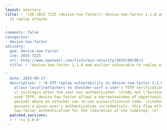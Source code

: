 ```yaml
---
layout: advisory
title: ! 'CVE-2015-7225 (devise-two-factor): devise-two-factor 1.1.0 and earlier vulnerable
  to replay attacks

'
comments: false
categories:
- devise-two-factor
advisory:
  gem: devise-two-factor
  cve: 2015-7225
  url: http://www.openwall.com/lists/oss-security/2015/09/06/2
  title: ! 'devise-two-factor 1.1.0 and earlier vulnerable to replay attacks

'
  date: 2015-09-17
  description: ! "A OTP replay vulnerability in devise-two-factor 1.1.0 and earlier
    allows local\nattackers to shoulder-surf a user's TOTP verification code and use
    it to\nlogin after the user has authenticated. \n\nBy not \"burning\" a previously
    used TOTP, devise-two-factor allows a narrow\nwindow of opportunity (aka the timestep
    period) where an attacker can re-use a\nverification code. \n\nShould an attacker
    possess a given user's authentication \ncredentials, this flaw effectively defeats
    two-factor authentication for the \nduration of the timestep. \n"
  patched_versions:
  - ! '>= 2.0.0'
---
```

